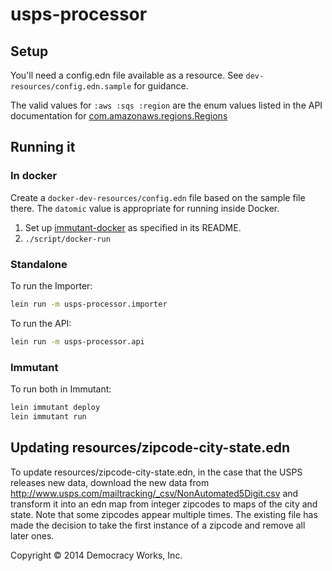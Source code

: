 # usps-processor

## Setup

You'll need a config.edn file available as a resource. See
`dev-resources/config.edn.sample` for guidance.

The valid values for `:aws :sqs :region` are the enum values listed in
the API documentation for [com.amazonaws.regions.Regions](http://docs.aws.amazon.com/AWSJavaSDK/latest/javadoc/com/amazonaws/regions/Regions.html)

## Running it

### In docker

Create a `docker-dev-resources/config.edn` file based on the sample
file there. The `datomic` value is appropriate for running inside
Docker.

1. Set up [immutant-docker](https://github.com/turbovote/immutant-docker)
as specified in its README.
2. `./script/docker-run`

### Standalone

To run the Importer:

```sh
lein run -m usps-processor.importer
```

To run the API:

```sh
lein run -m usps-processor.api
```

### Immutant

To run both in Immutant:

```sh
lein immutant deploy
lein immutant run
```

## Updating resources/zipcode-city-state.edn

To update resources/zipcode-city-state.edn, in the case that the USPS releases new data, download the new data from
http://www.usps.com/mailtracking/_csv/NonAutomated5Digit.csv and transform it into an edn map from integer zipcodes
to maps of the city and state. Note that some zipcodes appear multiple times. The existing file has made the decision
to take the first instance of a zipcode and remove all later ones.


Copyright © 2014 Democracy Works, Inc.
